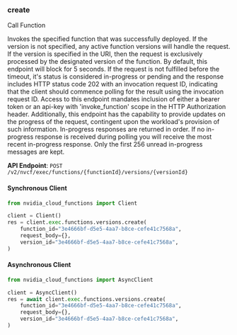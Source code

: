
### create <a name="create"></a>
Call Function

Invokes the specified function that was successfully deployed. If the version  is not specified, any active function versions will handle the request. If  the version is specified in the URI, then the request is exclusively processed  by the designated version of the function. By default, this endpoint will block  for 5 seconds. If the request is not fulfilled before the timeout, it's status  is considered in-progress or pending and the response includes HTTP status code  202 with an invocation request ID, indicating that the client should commence  polling for the result using the invocation request ID. Access to this endpoint  mandates inclusion of either a bearer token or an api-key with 'invoke_function'  scope in the HTTP Authorization header. Additionally, this endpoint has the  capability to provide updates on the progress of the request, contingent  upon the workload's provision of such information. In-progress responses are returned in order. If no in-progress response is received  during polling you will receive the most recent in-progress response. Only the first  256 unread in-progress messages are kept. 

**API Endpoint**: `POST /v2/nvcf/exec/functions/{functionId}/versions/{versionId}`

#### Synchronous Client

```python
from nvidia_cloud_functions import Client

client = Client()
res = client.exec.functions.versions.create(
    function_id="3e4666bf-d5e5-4aa7-b8ce-cefe41c7568a",
    request_body={},
    version_id="3e4666bf-d5e5-4aa7-b8ce-cefe41c7568a",
)
```

#### Asynchronous Client

```python
from nvidia_cloud_functions import AsyncClient

client = AsyncClient()
res = await client.exec.functions.versions.create(
    function_id="3e4666bf-d5e5-4aa7-b8ce-cefe41c7568a",
    request_body={},
    version_id="3e4666bf-d5e5-4aa7-b8ce-cefe41c7568a",
)
```
